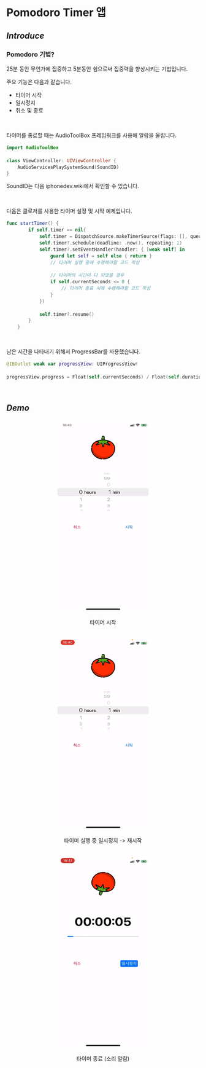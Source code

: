 # Pomodoro Timer 앱

## *Introduce*

### Pomodoro 기법?
25분 동안 무언가에 집중하고 5분동안 쉼으로써 집중력을 향상시키는 기법입니다.

주요 기능은 다음과 같습니다.
- 타이머 시작
- 일시정지
- 취소 및 종료


</br>

타이머를 종료할 때는 AudioToolBox 프레임워크를 사용해 알람을 울립니다.
```swift
import AudioToolBox

class ViewController: UIViewController {
    AudioServicesPlaySystemSound(SoundID)
}  
```
SoundID는 다음 <a herf="https://iphonedev.wiki/index.php/AudioServices" target="_blank">iphonedev.wiki</a>에서 확인할 수 있습니다.

</br>

다음은 클로저를 사용한 타이머 설정 및 시작 예제입니다.
```swift
func startTimer() {
        if self.timer == nil{
            self.timer = DispatchSource.makeTimerSource(flags: [], queue: .main)
            self.timer?.schedule(deadline: .now(), repeating: 1)
            self.timer?.setEventHandler(handler: { [weak self] in
                guard let self = self else { return }
                // 타이머 실행 중에 수행해야할 코드 작성
                
                // 타이머의 시간이 다 되었을 경우
                if self.currentSeconds <= 0 {
                    // 타이머 종료 시에 수행해야할 코드 작성
                }
            })
            
            self.timer?.resume()
        }
    }
```

</br>

남은 시간을 나타내기 위해서 ProgressBar를 사용했습니다.
```swift
@IBOutlet weak var progressView: UIProgressView!

progressView.progress = Float(self.currentSeconds) / Float(self.duration)
```


</br>

## *Demo*

<p align="center"><img src="./asset/pomodoroTimer1.GIF" height="500px" width="250px"><p>
<div style="text-align: center">타이머 시작</div>
</br>
<p align="center"><img src="./asset/pomodoroTimer2.GIF" height="500px" width="250px"><p>
<div style="text-align: center">타이머 실행 중 일시정지 -> 재시작</div>
</br>
<p align="center"><img src="./asset/pomodoroTimer3.GIF" height="500px" width="250px"><p>
<div style="text-align: center">타이머 종료 (소리 알람)</div>
